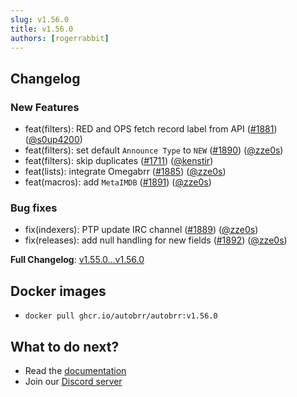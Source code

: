 ```yaml
---
slug: v1.56.0
title: v1.56.0
authors: [rogerrabbit]
---
```


## Changelog

### New Features

* feat(filters): RED and OPS fetch record label from API ([#1881](https://github.com/autobrr/autobrr/pull/1881)) ([@s0up4200](https://github.com/s0up4200))
* feat(filters): set default `Announce Type` to `NEW` ([#1890](https://github.com/autobrr/autobrr/pull/1890)) ([@zze0s](https://github.com/zze0s))
* feat(filters): skip duplicates ([#1711](https://github.com/autobrr/autobrr/pull/1711)) ([@kenstir](https://github.com/kenstir))
* feat(lists): integrate Omegabrr ([#1885](https://github.com/autobrr/autobrr/pull/1885)) ([@zze0s](https://github.com/zze0s))
* feat(macros): add `MetaIMDB` ([#1891](https://github.com/autobrr/autobrr/pull/1891)) ([@zze0s](https://github.com/zze0s))

### Bug fixes

* fix(indexers): PTP update IRC channel ([#1889](https://github.com/autobrr/autobrr/pull/1889)) ([@zze0s](https://github.com/zze0s))
* fix(releases): add null handling for new fields ([#1892](https://github.com/autobrr/autobrr/pull/1892)) ([@zze0s](https://github.com/zze0s))

**Full Changelog**: [v1.55.0...v1.56.0](https://github.com/autobrr/autobrr/compare/v1.55.0...v1.56.0)

## Docker images

* `docker pull ghcr.io/autobrr/autobrr:v1.56.0`

## What to do next?

* Read the [documentation](https://autobrr.com)
* Join our [Discord server](https://discord.autobrr.com/)
